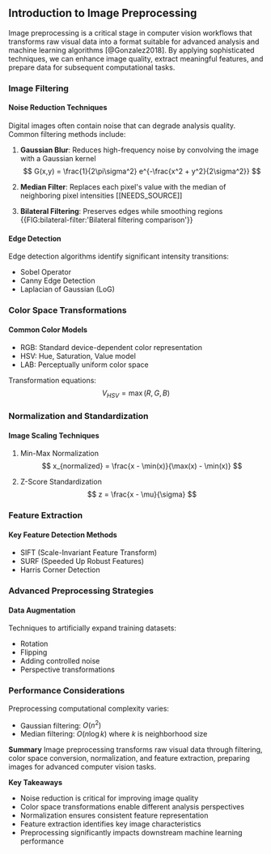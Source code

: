 ## Introduction to Image Preprocessing

Image preprocessing is a critical stage in computer vision workflows that transforms raw visual data into a format suitable for advanced analysis and machine learning algorithms [@Gonzalez2018]. By applying sophisticated techniques, we can enhance image quality, extract meaningful features, and prepare data for subsequent computational tasks.

### Image Filtering

#### Noise Reduction Techniques
Digital images often contain noise that can degrade analysis quality. Common filtering methods include:

1. **Gaussian Blur**: Reduces high-frequency noise by convolving the image with a Gaussian kernel
   $$ G(x,y) = \frac{1}{2\pi\sigma^2} e^{-\frac{x^2 + y^2}{2\sigma^2}} $$

2. **Median Filter**: Replaces each pixel's value with the median of neighboring pixel intensities [[NEEDS_SOURCE]]

3. **Bilateral Filtering**: Preserves edges while smoothing regions {{FIG:bilateral-filter:'Bilateral filtering comparison'}}

#### Edge Detection
Edge detection algorithms identify significant intensity transitions:

- Sobel Operator
- Canny Edge Detection 
- Laplacian of Gaussian (LoG)

### Color Space Transformations

#### Common Color Models
- RGB: Standard device-dependent color representation
- HSV: Hue, Saturation, Value model
- LAB: Perceptually uniform color space

Transformation equations:
$$ V_{HSV} = \max(R,G,B) $$

### Normalization and Standardization

#### Image Scaling Techniques
1. Min-Max Normalization
   $$ x_{normalized} = \frac{x - \min(x)}{\max(x) - \min(x)} $$

2. Z-Score Standardization
   $$ z = \frac{x - \mu}{\sigma} $$

### Feature Extraction

#### Key Feature Detection Methods
- SIFT (Scale-Invariant Feature Transform)
- SURF (Speeded Up Robust Features)
- Harris Corner Detection

### Advanced Preprocessing Strategies

#### Data Augmentation
Techniques to artificially expand training datasets:
- Rotation
- Flipping
- Adding controlled noise
- Perspective transformations

### Performance Considerations

Preprocessing computational complexity varies:
- Gaussian filtering: $O(n^2)$
- Median filtering: $O(n \log k)$ where $k$ is neighborhood size

**Summary**
Image preprocessing transforms raw visual data through filtering, color space conversion, normalization, and feature extraction, preparing images for advanced computer vision tasks.

**Key Takeaways**
- Noise reduction is critical for improving image quality
- Color space transformations enable different analysis perspectives
- Normalization ensures consistent feature representation
- Feature extraction identifies key image characteristics
- Preprocessing significantly impacts downstream machine learning performance